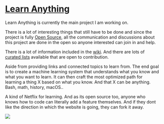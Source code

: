 # [Learn Anything](https://learn-anything.xyz)
Learn Anything is currently the main project I am working on.

There is a lot of interesting things that still have to be done and since the project is fully [Open Source](https://github.com/learn-anything/learn-anything), all the communication and discussions about this project are done in the open so anyone interested can join in and help.

There is a lot of information included in the [wiki](https://github.com/learn-anything/learn-anything/wiki). And there are lots of [curated lists](https://github.com/learn-anything/curated-lists#readme) available that are open to contribution.

Aside from providing links and connected topics to learn from. The end goal is to create a machine learning system that understands what you know and what you want to learn. It can then craft the most optimized path for learning a thing X based on what you know. And that X can be anything. Bash, math, history, macOS..

A kind of Netflix for learning. And as its open source too, anyone who knows how to code can literally add a feature themselves. And if they dont like the direction in which the website is going, they can fork it away.

![](https://raw.githubusercontent.com/learn-anything/learn-anything/dev/media/header.png)